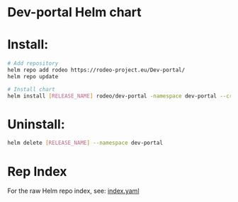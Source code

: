 # Dev-portal Helm chart

# Install:
```sh
# Add repository
helm repo add rodeo https://rodeo-project.eu/Dev-portal/
helm repo update

# Install chart
helm install [RELEASE_NAME] rodeo/dev-portal -namespace dev-portal --create-namespace
```

# Uninstall:
```sh
helm delete [RELEASE_NAME] --namespace dev-portal
```

# Rep Index
For the raw Helm repo index, see:
[index.yaml](index.yaml)
